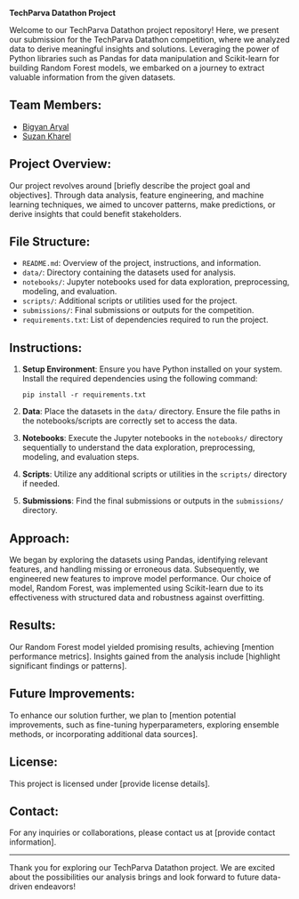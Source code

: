 **TechParva Datathon Project**

Welcome to our TechParva Datathon project repository! Here, we present our submission for the TechParva Datathon competition, where we analyzed data to derive meaningful insights and solutions. Leveraging the power of Python libraries such as Pandas for data manipulation and Scikit-learn for building Random Forest models, we embarked on a journey to extract valuable information from the given datasets.

## Team Members:
- [Bigyan Aryal](https://github.com/bigyan08)
- [Suzan Kharel](https://github.com/Sujan29k)

## Project Overview:
Our project revolves around [briefly describe the project goal and objectives]. Through data analysis, feature engineering, and machine learning techniques, we aimed to uncover patterns, make predictions, or derive insights that could benefit stakeholders.

## File Structure:
- `README.md`: Overview of the project, instructions, and information.
- `data/`: Directory containing the datasets used for analysis.
- `notebooks/`: Jupyter notebooks used for data exploration, preprocessing, modeling, and evaluation.
- `scripts/`: Additional scripts or utilities used for the project.
- `submissions/`: Final submissions or outputs for the competition.
- `requirements.txt`: List of dependencies required to run the project.

## Instructions:
1. **Setup Environment**: Ensure you have Python installed on your system. Install the required dependencies using the following command:
   ```
   pip install -r requirements.txt
   ```

2. **Data**: Place the datasets in the `data/` directory. Ensure the file paths in the notebooks/scripts are correctly set to access the data.

3. **Notebooks**: Execute the Jupyter notebooks in the `notebooks/` directory sequentially to understand the data exploration, preprocessing, modeling, and evaluation steps.

4. **Scripts**: Utilize any additional scripts or utilities in the `scripts/` directory if needed.

5. **Submissions**: Find the final submissions or outputs in the `submissions/` directory.

## Approach:
We began by exploring the datasets using Pandas, identifying relevant features, and handling missing or erroneous data. Subsequently, we engineered new features to improve model performance. Our choice of model, Random Forest, was implemented using Scikit-learn due to its effectiveness with structured data and robustness against overfitting.

## Results:
Our Random Forest model yielded promising results, achieving [mention performance metrics]. Insights gained from the analysis include [highlight significant findings or patterns].

## Future Improvements:
To enhance our solution further, we plan to [mention potential improvements, such as fine-tuning hyperparameters, exploring ensemble methods, or incorporating additional data sources].

## License:
This project is licensed under [provide license details].

## Contact:
For any inquiries or collaborations, please contact us at [provide contact information].

---

Thank you for exploring our TechParva Datathon project. We are excited about the possibilities our analysis brings and look forward to future data-driven endeavors!
